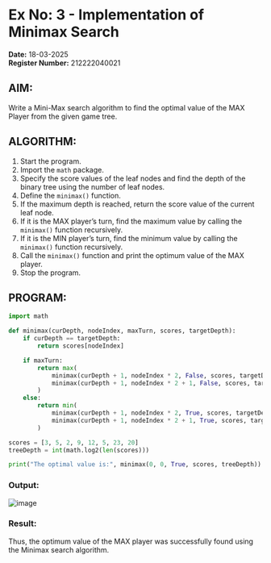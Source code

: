 # Ex No: 3 - Implementation of Minimax Search

**Date:** 18-03-2025  
**Register Number:** 212222040021

## AIM:
Write a Mini-Max search algorithm to find the optimal value of the MAX Player from the given game tree.

## ALGORITHM:
1. Start the program.  
2. Import the `math` package.  
3. Specify the score values of the leaf nodes and find the depth of the binary tree using the number of leaf nodes.  
4. Define the `minimax()` function.  
5. If the maximum depth is reached, return the score value of the current leaf node.  
6. If it is the MAX player’s turn, find the maximum value by calling the `minimax()` function recursively.  
7. If it is the MIN player’s turn, find the minimum value by calling the `minimax()` function recursively.  
8. Call the `minimax()` function and print the optimum value of the MAX player.  
9. Stop the program.

## PROGRAM:
```python
import math

def minimax(curDepth, nodeIndex, maxTurn, scores, targetDepth):
    if curDepth == targetDepth:
        return scores[nodeIndex]

    if maxTurn:
        return max(
            minimax(curDepth + 1, nodeIndex * 2, False, scores, targetDepth),
            minimax(curDepth + 1, nodeIndex * 2 + 1, False, scores, targetDepth)
        )
    else:
        return min(
            minimax(curDepth + 1, nodeIndex * 2, True, scores, targetDepth),
            minimax(curDepth + 1, nodeIndex * 2 + 1, True, scores, targetDepth)
        )

scores = [3, 5, 2, 9, 12, 5, 23, 20]
treeDepth = int(math.log2(len(scores))) 

print("The optimal value is:", minimax(0, 0, True, scores, treeDepth))
```

### Output:
![image](https://github.com/user-attachments/assets/765cb41b-2844-46dc-9845-2c45f7f1c2f3)

### Result:
Thus, the optimum value of the MAX player was successfully found using the Minimax search algorithm.
